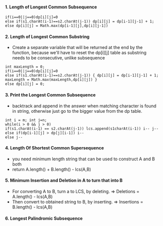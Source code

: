 #### 1. Length of Longest Common Subsequence

```
if(i==0||j==0)dp[i][j]=0
else if(s1.charAt(i-1)==s2.charAt(j-1)) dp[i][j] = dp[i-1][j-1] + 1;
else dp[i][j] = Math.max(dp[i-1][j],dp[i][j-1])
```

#### 2. Length of Longest Common Substring

- Create a separate variable that will be returned at the end by the function, because we'll have to reset the dp[i][j] table as substring needs to be consecutive, unlike subsequence


```
int maxLength = 0;
if(i==0||j==0)dp[i][j]=0
else if(s1.charAt(i-1)==s2.charAt(j-1)) { dp[i][j] = dp[i-1][j-1] + 1; maxLength = Math.max(maxLength,dp[i][j]) }
else dp[i][j] = 0;
```

#### 3. Print the Longest Common Subsequence

- backtrack and append in the answer when matching character is found in string, otherwise just go to the bigger value from the dp table.


```
int i = m; int j=n; 
while(i > 0 && j > 0)
if(s1.charAt(i-1) == s2.charAt(j-1)) lcs.append(s1charAt(i-1)) i-- j--
else if(dp[i-1][j] > dp[j][i-1]) i--
else j--
```

#### 4. Length Of Shortest Common Supersequence

- you need minimum length string that can be used to construct A and B both
- return A.length() + B.length() - lcs(A,B)

#### 5. Minimum Insertion and Deletion in A to turn that into B
- For converting A to B, turn a to LCS, by deleting. => Deletions = A.length() - lcs(A,B)
- Then convert to obtained string to B, by inserting. => Insertions = B.length() - lcs(A,B)

#### 6. Longest Palindromic Subsequence

